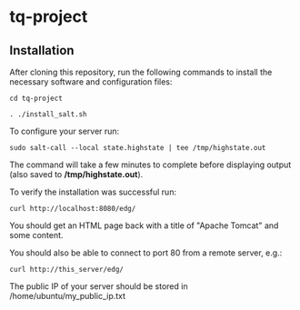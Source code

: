 # tq-project
## Installation ##

After cloning this repository, run the following commands to install the necessary software and configuration files:
  
``cd tq-project``

``. ./install_salt.sh``

To configure your server run:

  ``sudo salt-call --local state.highstate | tee /tmp/highstate.out``

The command will take a few minutes to complete before displaying output (also saved to **/tmp/highstate.out**).

To verify the installation was successful run:

  ``curl http://localhost:8080/edg/``

You should get an HTML page back with a title of "Apache Tomcat" and some content.

You should also be able to connect to port 80 from a remote server, e.g.:

  ``curl http://this_server/edg/``

The public IP of your server should be stored in /home/ubuntu/my_public_ip.txt
